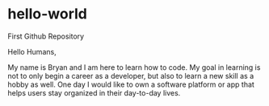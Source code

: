 # hello-world
First Github Repository

Hello Humans,

My name is Bryan and I am here to learn how to code. My goal in learning is not to only begin a career as a developer, but also to learn a new skill as a hobby as well. One day I would like to own a software platform or app that helps users stay organized in their day-to-day lives. 
